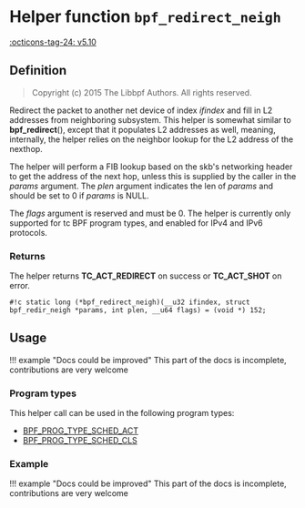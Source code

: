 # Helper function `bpf_redirect_neigh`

<!-- [FEATURE_TAG](bpf_redirect_neigh) -->
[:octicons-tag-24: v5.10](https://github.com/torvalds/linux/commit/b4ab31414970a7a03a5d55d75083f2c101a30592)
<!-- [/FEATURE_TAG] -->

## Definition

> Copyright (c) 2015 The Libbpf Authors. All rights reserved.


<!-- [HELPER_FUNC_DEF] -->
Redirect the packet to another net device of index _ifindex_ and fill in L2 addresses from neighboring subsystem. This helper is somewhat similar to **bpf_redirect**(), except that it populates L2 addresses as well, meaning, internally, the helper relies on the neighbor lookup for the L2 address of the nexthop.

The helper will perform a FIB lookup based on the skb's networking header to get the address of the next hop, unless this is supplied by the caller in the _params_ argument. The _plen_ argument indicates the len of _params_ and should be set to 0 if _params_ is NULL.

The _flags_ argument is reserved and must be 0. The helper is currently only supported for tc BPF program types, and enabled for IPv4 and IPv6 protocols.

### Returns

The helper returns **TC_ACT_REDIRECT** on success or **TC_ACT_SHOT** on error.

`#!c static long (*bpf_redirect_neigh)(__u32 ifindex, struct bpf_redir_neigh *params, int plen, __u64 flags) = (void *) 152;`
<!-- [/HELPER_FUNC_DEF] -->

## Usage

!!! example "Docs could be improved"
    This part of the docs is incomplete, contributions are very welcome

### Program types

This helper call can be used in the following program types:

<!-- DO NOT EDIT MANUALLY -->
<!-- [HELPER_FUNC_PROG_REF] -->
 * [BPF_PROG_TYPE_SCHED_ACT](../program-type/BPF_PROG_TYPE_SCHED_ACT.md)
 * [BPF_PROG_TYPE_SCHED_CLS](../program-type/BPF_PROG_TYPE_SCHED_CLS.md)
<!-- [/HELPER_FUNC_PROG_REF] -->

### Example

!!! example "Docs could be improved"
    This part of the docs is incomplete, contributions are very welcome
